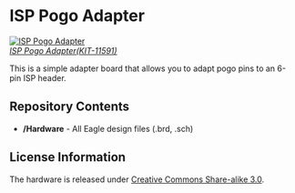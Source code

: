 ISP Pogo Adapter
================

[![ISP Pogo Adapter](https://dlnmh9ip6v2uc.cloudfront.net/images/products/1/1/5/9/1/11591-02_medium.jpg)  
*ISP Pogo Adapter(KIT-11591)*](https://www.sparkfun.com/products/11591)

This is a simple adapter board that allows you to adapt pogo pins to an 6-pin ISP header. 

Repository Contents
-------------------
* **/Hardware** - All Eagle design files (.brd, .sch)

License Information
-------------------
The hardware is released under [Creative Commons Share-alike 3.0](http://creativecommons.org/licenses/by-sa/3.0/). 